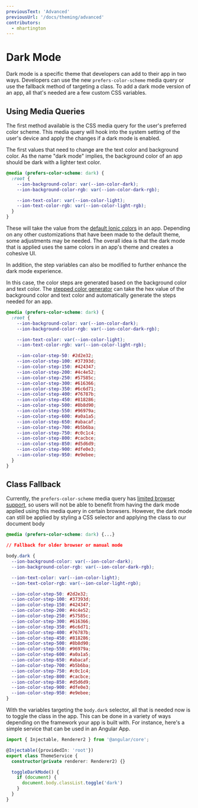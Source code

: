 ```yaml
---
previousText: 'Advanced'
previousUrl: '/docs/theming/advanced'
contributors:
  - mhartington
---
```


# Dark Mode

Dark mode is a specific theme that developers can add to their app in two ways. Developers can use the new `prefers-color-scheme` media query or use the fallback method of targeting a class. To add a dark mode version of an app, all that's needed are a few custom CSS variables.

## Using Media Queries

The first method available is the CSS media query for the user's preferred color scheme. This media query will hook into the system setting of the user's device and apply the changes if a dark mode is enabled.

The first values that need to change are the text color and background color. As the name "dark mode" implies, the background color of an app should be dark with a lighter text color.

```css
@media (prefers-color-scheme: dark) {
  :root {
    --ion-background-color: var(--ion-color-dark);
    --ion-background-color-rgb: var(--ion-color-dark-rgb);

    --ion-text-color: var(--ion-color-light);
    --ion-text-color-rgb: var(--ion-color-light-rgb);
  }
}
```

These will take the value from the [default Ionic colors](https://ionicframework.com/docs/theming/advanced#colors) in an app. Depending on any other customizations that have been made to the default theme, some adjustments may be needed. The overall idea is that the dark mode that is applied uses the same colors in an app's theme and creates a cohesive UI.

In addition, the step variables can also be modified to further enhance the dark mode experience.

In this case, the color steps are generated based on the background color and text color. The [stepped color generator](/docs/theming/advanced#generate-stepped-color-variables) can take the hex value of the background color and text color and automatically generate the steps needed for an app.

```css
@media (prefers-color-scheme: dark) {
  :root {
    --ion-background-color: var(--ion-color-dark);
    --ion-background-color-rgb: var(--ion-color-dark-rgb);

    --ion-text-color: var(--ion-color-light);
    --ion-text-color-rgb: var(--ion-color-light-rgb);

    --ion-color-step-50: #2d2e32;
    --ion-color-step-100: #37393d;
    --ion-color-step-150: #424347;
    --ion-color-step-200: #4c4e52;
    --ion-color-step-250: #57585c;
    --ion-color-step-300: #616366;
    --ion-color-step-350: #6c6d71;
    --ion-color-step-400: #76787b;
    --ion-color-step-450: #818286;
    --ion-color-step-500: #8b8d90;
    --ion-color-step-550: #96979a;
    --ion-color-step-600: #a0a1a5;
    --ion-color-step-650: #abacaf;
    --ion-color-step-700: #b5b6ba;
    --ion-color-step-750: #c0c1c4;
    --ion-color-step-800: #cacbce;
    --ion-color-step-850: #d5d6d9;
    --ion-color-step-900: #dfe0e3;
    --ion-color-step-950: #e9ebee;
  }
}
```

## Class Fallback

Currently, the `prefers-color-scheme` media query has [limited browser support](https://caniuse.com/#feat=prefers-color-scheme), so users will not be able to benefit from having the dark mode applied using this media query in certain browsers. However, the dark mode can still be applied by styling a CSS selector and applying the class to our document body

```css
@media (prefers-color-scheme: dark) {...}

// Fallback for older browser or manual mode

body.dark {
  --ion-background-color: var(--ion-color-dark);
  --ion-background-color-rgb: var(--ion-color-dark-rgb);

  --ion-text-color: var(--ion-color-light);
  --ion-text-color-rgb: var(--ion-color-light-rgb);

  --ion-color-step-50: #2d2e32;
  --ion-color-step-100: #37393d;
  --ion-color-step-150: #424347;
  --ion-color-step-200: #4c4e52;
  --ion-color-step-250: #57585c;
  --ion-color-step-300: #616366;
  --ion-color-step-350: #6c6d71;
  --ion-color-step-400: #76787b;
  --ion-color-step-450: #818286;
  --ion-color-step-500: #8b8d90;
  --ion-color-step-550: #96979a;
  --ion-color-step-600: #a0a1a5;
  --ion-color-step-650: #abacaf;
  --ion-color-step-700: #b5b6ba;
  --ion-color-step-750: #c0c1c4;
  --ion-color-step-800: #cacbce;
  --ion-color-step-850: #d5d6d9;
  --ion-color-step-900: #dfe0e3;
  --ion-color-step-950: #e9ebee;
}
```

With the variables targeting the `body.dark` selector, all that is needed now is to toggle the class in the app. This can be done in a variety of ways depending on the framework your app is built with. For instance, here's a simple service that can be used in an Angular App.

```typescript
import { Injectable, Renderer2 } from '@angular/core';

@Injectable({providedIn: 'root'})
export class ThemeService {
  constructor(private renderer: Renderer2) {}

  toggleDarkMode() {
    if (document) {
      document.body.classList.toggle('dark')
    }
  }
}
```
